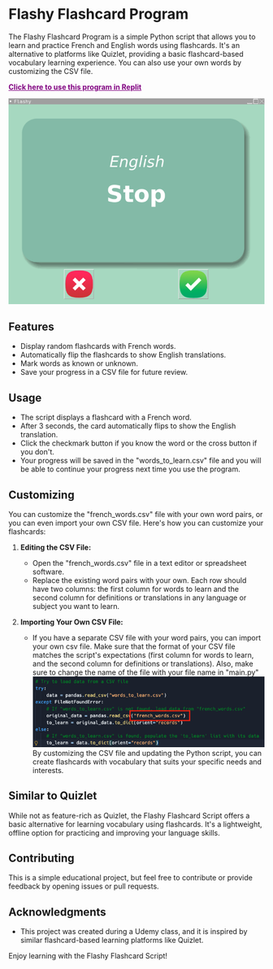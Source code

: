# Flashy Flashcard Program

The Flashy Flashcard Program is a simple Python script that allows you to learn and practice French and English words using flashcards. It's an alternative to platforms like Quizlet, providing a basic flashcard-based vocabulary learning experience. You can also use your own words by customizing the CSV file.

<b><a href="https://replit.com/@HayOo1/Spanish-Learning-Flash-Card-Progarm" style="color:purple;">Click here to use this program in Replit</a></b>

![alt text](/program.png)

## Features

- Display random flashcards with French words.
- Automatically flip the flashcards to show English translations.
- Mark words as known or unknown.
- Save your progress in a CSV file for future review.

## Usage

- The script displays a flashcard with a French word.
- After 3 seconds, the card automatically flips to show the English translation.
- Click the checkmark button if you know the word or the cross button if you don't.
- Your progress will be saved in the "words_to_learn.csv" file and you will be able to continue your progress next time you use the program.

## Customizing

You can customize the "french_words.csv" file with your own word pairs, or you can even import your own CSV file. Here's how you can customize your flashcards:

1. **Editing the CSV File:**
   - Open the "french_words.csv" file in a text editor or spreadsheet software.
   - Replace the existing word pairs with your own. Each row should have two columns: the first column for words to learn and the second column for definitions or translations in any language or subject you want to learn.

2. **Importing Your Own CSV File:**
   - If you have a separate CSV file with your word pairs, you can import your own csv file. Make sure that the format of your CSV file matches the script's expectations (first column for words to learn, and the second column for definitions or translations). Also, make sure to change the name of the file with your file name in "main.py"
![alt text](/customize.file.png)
By customizing the CSV file and updating the Python script, you can create flashcards with vocabulary that suits your specific needs and interests.

## Similar to Quizlet

While not as feature-rich as Quizlet, the Flashy Flashcard Script offers a basic alternative for learning vocabulary using flashcards. It's a lightweight, offline option for practicing and improving your language skills.

## Contributing

This is a simple educational project, but feel free to contribute or provide feedback by opening issues or pull requests.

## Acknowledgments

- This project was created during a Udemy class, and it is inspired by similar flashcard-based learning platforms like Quizlet.


Enjoy learning with the Flashy Flashcard Script!

